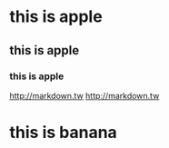 # this is apple
## this is apple
### this is apple
<http://markdown.tw>
<http://markdown.tw>
# this is banana
